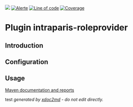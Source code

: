 ![](https://dev.lutece.paris.fr/jenkins/buildStatus/icon?job=auth-plugin-automatic-roleprovider-deploy)
[![Alerte](https://dev.lutece.paris.fr/sonar/api/project_badges/measure?project=fr.paris.lutece.plugins%3Aplugin-automaticroleprovider&metric=alert_status)](https://dev.lutece.paris.fr/sonar/dashboard?id=fr.paris.lutece.plugins%3Aplugin-automaticroleprovider)
[![Line of code](https://dev.lutece.paris.fr/sonar/api/project_badges/measure?project=fr.paris.lutece.plugins%3Aplugin-automaticroleprovider&metric=ncloc)](https://dev.lutece.paris.fr/sonar/dashboard?id=fr.paris.lutece.plugins%3Aplugin-automaticroleprovider)
[![Coverage](https://dev.lutece.paris.fr/sonar/api/project_badges/measure?project=fr.paris.lutece.plugins%3Aplugin-automaticroleprovider&metric=coverage)](https://dev.lutece.paris.fr/sonar/dashboard?id=fr.paris.lutece.plugins%3Aplugin-automaticroleprovider)

# Plugin intraparis-roleprovider

## Introduction



## Configuration



## Usage




[Maven documentation and reports](https://dev.lutece.paris.fr/plugins/plugin-automaticroleprovider/)


test
 *generated by [xdoc2md](https://github.com/lutece-platform/tools-maven-xdoc2md-plugin) - do not edit directly.*
